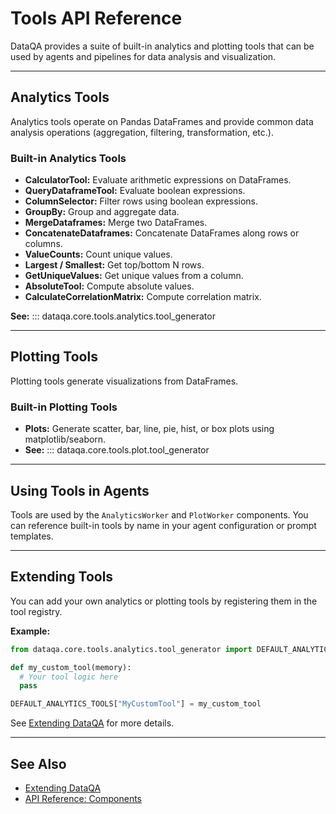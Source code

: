 # Tools API Reference

DataQA provides a suite of built-in analytics and plotting tools that can be used by agents and pipelines for data analysis and visualization.

---

## Analytics Tools

Analytics tools operate on Pandas DataFrames and provide common data analysis operations (aggregation, filtering, transformation, etc.).

### Built-in Analytics Tools

- **CalculatorTool:** Evaluate arithmetic expressions on DataFrames.
- **QueryDataframeTool:** Evaluate boolean expressions.
- **ColumnSelector:** Filter rows using boolean expressions.
- **GroupBy:** Group and aggregate data.
- **MergeDataframes:** Merge two DataFrames.
- **ConcatenateDataframes:** Concatenate DataFrames along rows or columns.
- **ValueCounts:** Count unique values.
- **Largest / Smallest:** Get top/bottom N rows.
- **GetUniqueValues:** Get unique values from a column.
- **AbsoluteTool:** Compute absolute values.
- **CalculateCorrelationMatrix:** Compute correlation matrix.

**See:**
::: dataqa.core.tools.analytics.tool_generator

---

## Plotting Tools

Plotting tools generate visualizations from DataFrames.

### Built-in Plotting Tools

- **Plots:** Generate scatter, bar, line, pie, hist, or box plots using matplotlib/seaborn.
- **See:**
::: dataqa.core.tools.plot.tool_generator

---

## Using Tools in Agents

Tools are used by the `AnalyticsWorker` and `PlotWorker` components.
You can reference built-in tools by name in your agent configuration or prompt templates.

---

## Extending Tools

You can add your own analytics or plotting tools by registering them in the tool registry.

**Example:**
```python
from dataqa.core.tools.analytics.tool_generator import DEFAULT_ANALYTICS_TOOLS

def my_custom_tool(memory):
  # Your tool logic here
  pass

DEFAULT_ANALYTICS_TOOLS["MyCustomTool"] = my_custom_tool
```

See [Extending DataQA](../guide/extending.md) for more details.

---

## See Also

- [Extending DataQA](../guide/extending.md)
- [API Reference: Components](components.md)
